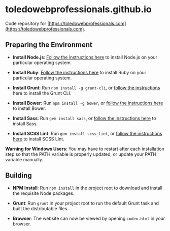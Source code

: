 # toledowebprofessionals.github.io

Code repository for [https://toledowebprofessionals.com](https://toledowebprofessionals.com).

## Preparing the Environment

- **Install Node.js**: [Follow the instructions here](https://nodejs.org/en/download/) to install Node.js on your particular operating system.

- **Install Ruby**: [Follow the instructions here](https://www.ruby-lang.org/en/documentation/installation/) to install Ruby on your particular operating system.

- **Install Grunt**: Run `npm install -g grunt-cli`, or [follow the instructions](http://gruntjs.com/getting-started) here to install the Grunt CLI.

- **Install Bower**: Run `npm install -g bower`, or [follow the instructions here](http://bower.io/#install-bower) to install Bower.

- **Install Sass**: Run `gem install sass`, or [follow the instructions here](http://sass-lang.com/install) to install Sass.

- **Install SCSS Lint**: Run `gem install scss_lint`, or [follow the instructions here](https://github.com/brigade/scss-lint) to install SCSS Lint.

**Warning for Windows Users**: You may have to restart after each installation step so that the PATH variable is properly updated, or update your PATH variable manually.

## Building

- **NPM Install**: Run `npm install` in the project root to download and install the requisite Node packages.

- **Grunt**: Run `grunt` in your project root to run the default Grunt task and built the distributable files.

- **Browser**: The website can now be viewed by opening `index.html` in your browser.
